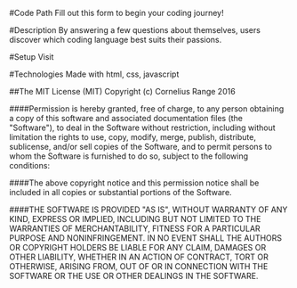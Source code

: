 #Code Path
Fill out this form to begin your coding journey!

#Description
By answering a few questions about themselves, users discover which coding language best suits their passions.

#Setup
Visit

#Technologies
Made with html, css, javascript

##The MIT License (MIT)
Copyright (c) Cornelius Range 2016

####Permission is hereby granted, free of charge, to any person obtaining a copy of this software and associated documentation files (the "Software"), to deal in the Software without restriction, including without limitation the rights to use, copy, modify, merge, publish, distribute, sublicense, and/or sell copies of the Software, and to permit persons to whom the Software is furnished to do so, subject to the following conditions:

####The above copyright notice and this permission notice shall be included in all copies or substantial portions of the Software.

####THE SOFTWARE IS PROVIDED "AS IS", WITHOUT WARRANTY OF ANY KIND, EXPRESS OR IMPLIED, INCLUDING BUT NOT LIMITED TO THE WARRANTIES OF MERCHANTABILITY, FITNESS FOR A PARTICULAR PURPOSE AND NONINFRINGEMENT. IN NO EVENT SHALL THE AUTHORS OR COPYRIGHT HOLDERS BE LIABLE FOR ANY CLAIM, DAMAGES OR OTHER LIABILITY, WHETHER IN AN ACTION OF CONTRACT, TORT OR OTHERWISE, ARISING FROM, OUT OF OR IN CONNECTION WITH THE SOFTWARE OR THE USE OR OTHER DEALINGS IN THE SOFTWARE.
